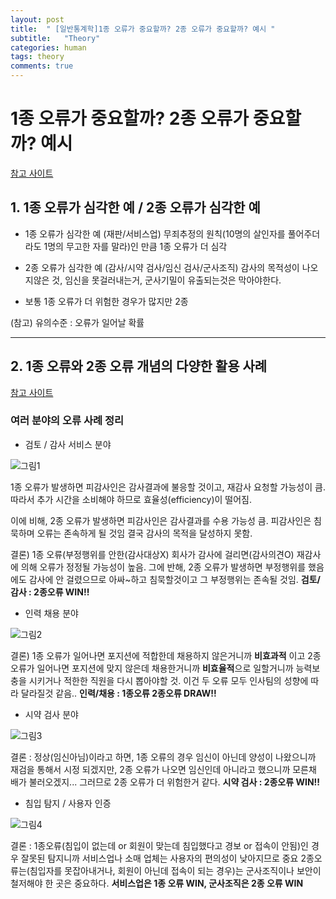 ```yaml
---
layout: post
title:  " [일반통계학]1종 오류가 중요할까? 2종 오류가 중요할까? 예시 "
subtitle:   "Theory"
categories: human
tags: theory
comments: true
---
```



# 1종 오류가 중요할까? 2종 오류가 중요할까? 예시

[참고 사이트](https://freshrimpsushi.tistory.com/508)

## 1. 1종 오류가 심각한 예 / 2종 오류가 심각한 예

- 1종 오류가 심각한 예 (재판/서비스업)
무죄추정의 원칙(10명의 살인자를 풀어주더라도 1명의 무고한 자를 말라)인 만큼 1종 오류가 더 심각

- 2종 오류가 심각한 예 (감사/시약 검사/임신 검사/군사조직)
감사의 목적성이 나오지않은 것, 임신을 못걸러내는거, 군사기밀이 유출되는것은 막아야한다.

- 보통 1종 오류가 더 위험한 경우가 많지만 2종

(참고) 유의수준 : 오류가 일어날 확률

---
## 2. 1종 오류와 2종 오류 개념의 다양한 활용 사례

[참고 사이트](https://m.blog.naver.com/PostView.nhn?blogId=uscpalicense&logNo=220507326197&proxyReferer=https%3A%2F%2Fwww.google.com%2F)

### 여러 분야의 오류 사례 정리

- 검토 / 감사 서비스 분야
  
![그림1](https://mblogthumb-phinf.pstatic.net/20151013_222/uscpalicense_1444704996049fFpa6_PNG/%B0%A8%BB%E7%BF%C0%B7%F9%C0%A7%C7%E8.png?type=w2)  

1종 오류가 발생하면 피감사인은 감사결과에 불응할 것이고, 재감사 요청할 가능성이 큼.
따라서 추가 시간을 소비해야 하므로 효율성(efficiency)이 떨어짐.
   
이에 비해, 2종 오류가 발생하면 피감사인은 감사결과를 수용 가능성 큼. 피감사인은 침묵하며 오류는 존속하게 될 것임
결국 감사의 목적을 달성하지 못함. 

결론) 1종 오류(부정행위를 안한(감사대상X) 회사가 감사에 걸리면(감사의견O) 재감사에 의해 오류가 정정될 가능성이 높음.
그에 반해, 2종 오류가 발생하면 부정행위를 했음에도 감사에 안 걸렸으므로 아싸~하고 침묵할것이고 그 부정행위는 존속될 것임.
**검토/감사 : 2종오류 WIN!!**
  
  
- 인력 채용 분야
  
![그림2](https://mblogthumb-phinf.pstatic.net/20151013_52/uscpalicense_1444705167213wRDG9_PNG/%C0%CE%B7%C2%C3%A4%BF%EB.png?type=w2)   

결론) 1종 오류가 일어나면 포지션에 적합한데 채용하지 않은거니까 **비효과적** 이고
2종 오류가 일어나면 포지션에 맞지 않은데 채용한거니까 **비효율적**으로 일할거니까 능력보충을 시키거나 적한한 직원을 다시 뽑아야할 것.
이건 두 오류 모두 인사팀의 성향에 따라 달라질것 같음..
**인력/채용 : 1종오류 2종오류 DRAW!!**
  
  
- 시약 검사 분야
  
![그림3](https://mblogthumb-phinf.pstatic.net/20151013_81/uscpalicense_144470518247321NTP_PNG/%BD%C3%BE%E0%B0%CB%BB%E7.png?type=w2)   

결론 : 정상(임신아님)이라고 하면, 1종 오류의 경우 임신이 아닌데 양성이 나왔으니까 재검을 통해서 시정 되겠지만,
2종 오류가 나오면 임신인데 아니라고 했으니까 모른채 배가 불러오겠지... 그러므로 2종 오류가 더 위험한거 같다.
**시약 검사 : 2종오류 WIN!!**
  
  
- 침입 탐지 / 사용자 인증
  
![그림4](https://mblogthumb-phinf.pstatic.net/20151013_53/uscpalicense_1444705197235Ti69l_PNG/%C4%A7%C0%D4%C5%BD%C1%F6.png?type=w2)  

결론 :  1종오류(침입이 없는데 or 회원이 맞는데 침입했다고 경보 or 접속이 안됨)인 경우 잘못된 탐지니까 서비스업나 소매 업체는 사용자의 편의성이 낮아지므로 중요
2종오류는(침입자를 못잡아내거나, 회원이 아닌데 접속이 되는 경우)는 군사조직이나 보안이 철저해야 한 곳은 중요하다.
**서비스업은 1종 오류 WIN, 군사조직은 2종 오류 WIN**
